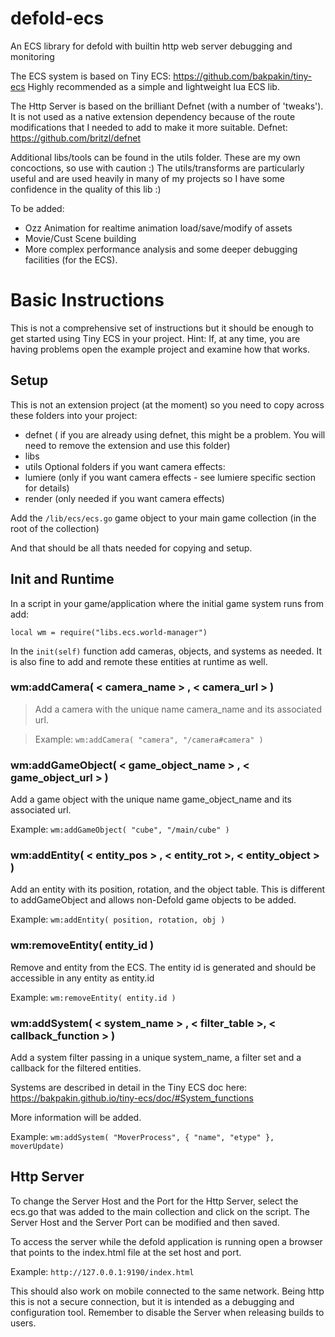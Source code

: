 # defold-ecs
An ECS library for defold with builtin http web server debugging and monitoring

The ECS system is based on Tiny ECS: https://github.com/bakpakin/tiny-ecs
Highly recommended as a simple and lightweight lua ECS lib. 

The Http Server is based on the brilliant Defnet (with a number of 'tweaks'). It is not used as a native extension dependency because of the route modifications that I needed to add to make it more suitable.
Defnet: https://github.com/britzl/defnet

Additional libs/tools can be found in the utils folder. These are my own concoctions, so use with caution :) 
The utils/transforms are particularly useful and are used heavily in many of my projects so I have some confidence in the quality of this lib :) 

To be added:
- Ozz Animation for realtime animation load/save/modify of assets
- Movie/Cust Scene building
- More complex performance analysis and some deeper debugging facilities (for the ECS).

# Basic Instructions
This is not a comprehensive set of instructions but it should be enough to get started using Tiny ECS in your project.
Hint: If, at any time, you are having problems open the example project and examine how that works.

## Setup
This is not an extension project (at the moment) so you need to copy across these folders into your project:
- defnet ( if you are already using defnet, this might be a problem. You will need to remove the extension and use this folder)
- libs
- utils
Optional folders if you want camera effects:
- lumiere (only if you want camera effects - see lumiere specific section for details)
- render (only needed if you want camera effects)

Add the ```/lib/ecs/ecs.go``` game object to your main game collection (in the root of the collection)

And that should be all thats needed for copying and setup.

## Init and Runtime

In a script in your game/application where the initial game system runs from add:

```local wm	= require("libs.ecs.world-manager")```

In the ```init(self)``` function add cameras, objects, and systems as needed. It is also fine to add and remote these entities at runtime as well. 

### **wm:addCamera( < camera_name > , < camera_url > )**

> Add a camera with the unique name camera_name and its associated url. 

> Example: ```wm:addCamera( "camera", "/camera#camera" )```

### **wm:addGameObject( < game_object_name > , < game_object_url > )**

Add a game object with the unique name game_object_name and its associated url. 

Example: ```wm:addGameObject( "cube", "/main/cube" )```

### **wm:addEntity( < entity_pos > , < entity_rot >, < entity_object > )**

Add an entity with its position, rotation, and the object table. This is different to addGameObject and allows non-Defold game objects to be added.

Example: ```wm:addEntity( position, rotation, obj )```

### **wm:removeEntity( entity_id )**

Remove and entity from the ECS. The entity id is generated and should be accessible in any entity as entity.id  

Example: ```wm:removeEntity( entity.id )```

### **wm:addSystem( < system_name > , < filter_table >, < callback_function > )**

Add a system filter passing in a unique system_name, a filter set and a callback for the filtered entities. 

Systems are described in detail in the Tiny ECS doc here: <https://bakpakin.github.io/tiny-ecs/doc/#System_functions>

More information will be added.

Example: ```wm:addSystem( "MoverProcess", { "name", "etype" }, moverUpdate)```


## Http Server

To change the Server Host and the Port for the Http Server, select the ecs.go that was added to the main collection and click on the script.
The Server Host and the Server Port can be modified and then saved. 

To access the server while the defold application is running open a browser that points to the index.html file at the set host and port. 

Example: ```http://127.0.0.1:9190/index.html```

This should also work on mobile connected to the same network. Being http this is not a secure connection, but it is intended as a debugging and configuration tool. Remember to disable the Server when releasing builds to users.

